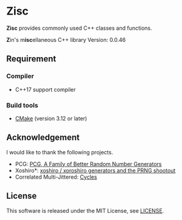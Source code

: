 # Zisc #

**Zisc** provides commonly used C++ classes and functions.

**Z**in's m**isc**ellaneous C++ library
Version: 0.0.46

## Requirement ##

### Compiler ###

* C++17 support compiler

### Build tools ###

* [CMake](https://cmake.org/) (version 3.12 or later)

## Acknowledgement ##

I would like to thank the following projects.

* PCG: [PCG, A Family of Better Random Number Generators](http://www.pcg-random.org/)
* Xoshiro\*: [xoshiro / xoroshiro generators and the PRNG shootout](http://xoshiro.di.unimi.it/)
* Correlated Multi-Jittered: [Cycles](https://www.cycles-renderer.org/)

## License ##

This software is released under the MIT License,
see [LICENSE](LICENSE).
